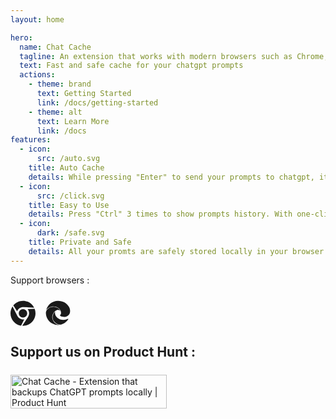 ```yaml
---
layout: home

hero:
  name: Chat Cache
  tagline: An extension that works with modern browsers such as Chrome, Firefox, and Safari.
  text: Fast and safe cache for your chatgpt prompts
  actions:
    - theme: brand
      text: Getting Started
      link: /docs/getting-started
    - theme: alt
      text: Learn More
      link: /docs
features:
  - icon:
      src: /auto.svg
    title: Auto Cache
    details: While pressing "Enter" to send your prompts to chatgpt, it will be automatically cached.
  - icon:
      src: /click.svg
    title: Easy to Use
    details: Press "Ctrl" 3 times to show prompts history. With one-click you can restore it to the input.
  - icon:
      dark: /safe.svg
    title: Private and Safe
    details: All your promts are safely stored locally in your browser.
---
```


Support browsers :

<div style="margin-top: 1.5rem; display: flex; gap: 1rem;">
<a href="#">
<svg style="width: 2.5rem;" xmlns="http://www.w3.org/2000/svg" xmlns:xlink="http://www.w3.org/1999/xlink" viewBox="0 0 496 512"><path d="M131.5 217.5L55.1 100.1c47.6-59.2 119-91.8 192-92.1c42.3-.3 85.5 10.5 124.8 33.2c43.4 25.2 76.4 61.4 97.4 103L264 133.4c-58.1-3.4-113.4 29.3-132.5 84.1zm32.9 38.5c0 46.2 37.4 83.6 83.6 83.6s83.6-37.4 83.6-83.6s-37.4-83.6-83.6-83.6s-83.6 37.3-83.6 83.6zm314.9-89.2L339.6 174c37.9 44.3 38.5 108.2 6.6 157.2L234.1 503.6c46.5 2.5 94.4-7.7 137.8-32.9c107.4-62 150.9-192 107.4-303.9zM133.7 303.6L40.4 120.1C14.9 159.1 0 205.9 0 256c0 124 90.8 226.7 209.5 244.9l63.7-124.8c-57.6 10.8-113.2-20.8-139.5-72.5z" fill="currentColor"></path>
</svg>
</a>
<a href="#">
<svg style="width: 2.5rem;" xmlns="http://www.w3.org/2000/svg" xmlns:xlink="http://www.w3.org/1999/xlink" viewBox="0 0 512 512"><path d="M481.92 134.48C440.87 54.18 352.26 8 255.91 8C137.05 8 37.51 91.68 13.47 203.66c26-46.49 86.22-79.14 149.46-79.14c79.27 0 121.09 48.93 122.25 50.18c22 23.8 33 50.39 33 83.1c0 10.4-5.31 25.82-15.11 38.57c-1.57 2-6.39 4.84-6.39 11c0 5.06 3.29 9.92 9.14 14c27.86 19.37 80.37 16.81 80.51 16.81A115.39 115.39 0 0 0 444.94 322a118.92 118.92 0 0 0 58.95-102.44c.5-43.43-15.5-72.3-21.97-85.08zM212.77 475.67a154.88 154.88 0 0 1-46.64-45c-32.94-47.42-34.24-95.6-20.1-136A155.5 155.5 0 0 1 203 215.75c59-45.2 94.84-5.65 99.06-1a80 80 0 0 0-4.89-10.14c-9.24-15.93-24-36.41-56.56-53.51c-33.72-17.69-70.59-18.59-77.64-18.59c-38.71 0-77.9 13-107.53 35.69C35.68 183.3 12.77 208.72 8.6 243c-1.08 12.31-2.75 62.8 23 118.27a248 248 0 0 0 248.3 141.61c-38.12-6.62-65.85-26.64-67.13-27.21zm250.72-98.33a7.76 7.76 0 0 0-7.92-.23a181.66 181.66 0 0 1-20.41 9.12a197.54 197.54 0 0 1-69.55 12.52c-91.67 0-171.52-63.06-171.52-144a61.12 61.12 0 0 1 6.52-26.75a168.72 168.72 0 0 0-38.76 50c-14.92 29.37-33 88.13 13.33 151.66c6.51 8.91 23 30 56 47.67c23.57 12.65 49 19.61 71.7 19.61c35.14 0 115.43-33.44 163-108.87a7.75 7.75 0 0 0-2.39-10.73z" fill="currentColor"></path></svg>
</a>
</div>

## Support us on Product Hunt :

<div style="margin-top: 1.5rem;">
<a href="https://www.producthunt.com/posts/chat-cache?utm_source=badge-featured&utm_medium=badge&utm_souce=badge-chat&#0045;cache" target="_blank"><img src="https://api.producthunt.com/widgets/embed-image/v1/featured.svg?post_id=444962&theme=light" alt="Chat&#0032;Cache - Extension&#0032;that&#0032;backups&#0032;ChatGPT&#0032;prompts&#0032;locally | Product Hunt" style="width: 250px; height: 54px;" width="250" height="54" /></a>
</div>
